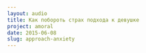 ```yaml
---
layout: audio
title: Как побороть страх подхода к девушке
project: amoral
date: 2015-06-08
slug: approach-anxiety
---
```


